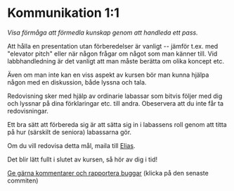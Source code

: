 # Kommunikation 1:1

_Visa förmåga att förmedla kunskap genom att handleda ett pass._

Att hålla en presentation utan förberedelser är vanligt -- jämför
t.ex. med "elevator pitch" eller när någon frågar om något som man
känner till. Vid labbhandledning är det vanligt att man måste
berätta om olika koncept etc.

Även om man inte kan en viss aspekt av kursen bör man kunna hjälpa
någon med en diskussion, både lyssna och tala.

Redovisning sker med hjälp av ordinarie labassar som bitvis följer
med dig och lyssnar på dina förklaringar etc. till andra.
Obeservera att du inte får ta redovisningar.

Ett bra sätt att förbereda sig är att sätta sig in i labassens
roll genom att titta på hur (särskilt de seniora) labassarna gör.

Om du vill redovisa detta mål, maila till
[Elias](mailto:elias.castegren@it.uu.se).

Det blir lätt fullt i slutet av kursen, så hör av dig i tid!

[Ge gärna kommentarer och rapportera buggar](https://github.com/IOOPM-UU/achievements/commits/master/X62.md) (klicka på den senaste commiten)
